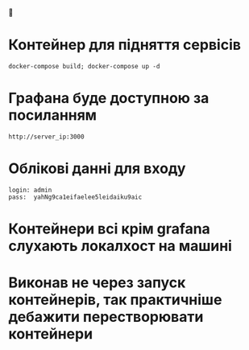 🐳
# 
# Контейнер для підняття сервісів
```
docker-compose build; docker-compose up -d 
```

# Графана буде доступною за посиланням 

```
http://server_ip:3000 
```

# Облікові данні для входу
```
login: admin
pass:  yahNg9ca1eifaelee5leidaiku9aic
```

# Контейнери всі крім grafana слухають локалхост на машині 

# Виконав не через запуск контейнерів, так практичніше дебажити перестворювати контейнери 